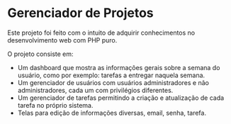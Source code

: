 # Gerenciador de Projetos
Este projeto foi feito com o intuito de adquirir conhecimentos no desenvolvimento web com PHP puro.

O projeto consiste em:
* Um dashboard que mostra as informações gerais sobre a semana do usuário, como por exemplo: tarefas a entregar naquela semana.
* Um gerenciador de usuários com usuários administradores e não administradores, cada um com privilégios diferentes.
* Um gerenciador de tarefas permitindo a criação e atualização de cada tarefa no próprio sistema.
* Telas para edição de informações diversas, email, senha, tarefa.
